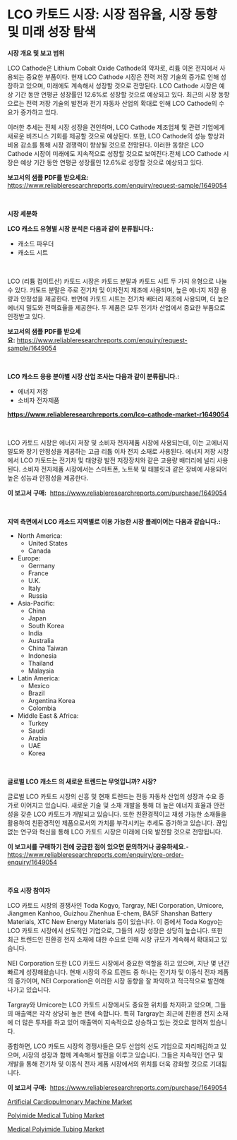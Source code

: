 <p><h1>LCO 카토드 시장: 시장 점유율, 시장 동향 및 미래 성장 탐색</h1></p><p><strong>시장 개요 및 보고 범위</strong></p>
<p><p>LCO Cathode은 Lithium Cobalt Oxide Cathode의 약자로, 리튬 이온 전지에서 사용되는 중요한 부품이다. 현재 LCO Cathode 시장은 전력 저장 기술의 증가로 인해 성장하고 있으며, 미래에도 계속해서 성장할 것으로 전망된다. LCO Cathode 시장은 예상 기간 동안 연평균 성장률인 12.6%로 성장할 것으로 예상되고 있다. 최근의 시장 동향으로는 전력 저장 기술의 발전과 전기 자동차 산업의 확대로 인해 LCO Cathode의 수요가 증가하고 있다.</p><p>이러한 추세는 전체 시장 성장을 견인하며, LCO Cathode 제조업체 및 관련 기업에게 새로운 비즈니스 기회를 제공할 것으로 예상된다. 또한, LCO Cathode의 성능 향상과 비용 감소를 통해 시장 경쟁력이 향상될 것으로 전망된다. 이러한 동향은 LCO Cathode 시장이 미래에도 지속적으로 성장할 것으로 보여진다.전체 LCO Cathode 시장은 예상 기간 동안 연평균 성장률인 12.6%로 성장할 것으로 예상되고 있다.</p></p>
<p><strong>보고서의 샘플 PDF를 받으세요:</strong> <a href="https://www.reliableresearchreports.com/enquiry/request-sample/1649054">https://www.reliableresearchreports.com/enquiry/request-sample/1649054</a></p>
<p>&nbsp;</p>
<p><strong>시장 세분화</strong></p>
<p><strong>LCO 캐소드 유형별 시장 분석은 다음과 같이 분류됩니다.:</strong></p>
<p><ul><li>캐소드 파우더</li><li>캐소드 시트</li></ul></p>
<p>&nbsp;</p>
<p><p>LCO (리튬 컵이트산) 카토드 시장은 카토드 분말과 카토드 시트 두 가지 유형으로 나눌 수 있다. 카토드 분말은 주로 전기차 및 이차전지 제조에 사용되며, 높은 에너지 저장 용량과 안정성을 제공한다. 반면에 카토드 시트는 전기차 배터리 제조에 사용되며, 더 높은 에너지 밀도와 전력효율을 제공한다. 두 제품은 모두 전기차 산업에서 중요한 부품으로 인정받고 있다.</p></p>
<p><strong>보고서의 샘플 PDF를 받으세요:</strong>&nbsp;<a href="https://www.reliableresearchreports.com/enquiry/request-sample/1649054">https://www.reliableresearchreports.com/enquiry/request-sample/1649054</a></p>
<p>&nbsp;</p>
<p><strong> LCO 캐소드 응용 분야별 시장 산업 조사는 다음과 같이 분류됩니다.:</strong></p>
<p><ul><li>에너지 저장</li><li>소비자 전자제품</li></ul></p>
<p><strong><a href="https://www.reliableresearchreports.com/lco-cathode-market-r1649054">https://www.reliableresearchreports.com/lco-cathode-market-r1649054</a></strong></p>
<p>&nbsp;</p>
<p><p>LCO 카토드 시장은 에너지 저장 및 소비자 전자제품 시장에 사용되는데, 이는 고에너지 밀도와 장기 안정성을 제공하는 고급 리튬 이차 전지 소재로 사용된다. 에너지 저장 시장에서 LCO 카토드는 전기차 및 태양광 발전 저장장치와 같은 고용량 배터리에 널리 사용된다. 소비자 전자제품 시장에서는 스마트폰, 노트북 및 태블릿과 같은 장비에 사용되어 높은 성능과 안정성을 제공한다.</p></p>
<p><strong>이 보고서 구매:</strong>&nbsp; <a href="https://www.reliableresearchreports.com/purchase/1649054">https://www.reliableresearchreports.com/purchase/1649054</a></p>
<p>&nbsp;</p>
<p><strong>지역 측면에서 LCO 캐소드 지역별로 이용 가능한 시장 플레이어는 다음과 같습니다.:</strong></p>
<p><ul>
    <li>
        North America:
        <ul>
            <li>United States</li>
            <li>Canada</li>
        </ul>
    </li>
    <li>
        Europe:
        <ul>
            <li>Germany</li>
            <li>France</li>
            <li>U.K.</li>
            <li>Italy</li>
            <li>Russia</li>
        </ul>
    </li>
    <li>
        Asia-Pacific:
        <ul>
            <li>China</li>
            <li>Japan</li>
            <li>South Korea</li>
            <li>India</li>
            <li>Australia</li>
            <li>China Taiwan</li>
            <li>Indonesia</li>
            <li>Thailand</li>
            <li>Malaysia</li>
        </ul>
    </li>
    <li>
        Latin America:
        <ul>
            <li>Mexico</li>
            <li>Brazil</li>
            <li>Argentina Korea</li>
            <li>Colombia</li>
        </ul>
    </li>
    <li>
        Middle East & Africa:
        <ul>
            <li>Turkey</li>
            <li>Saudi</li>
            <li>Arabia</li>
            <li>UAE</li>
            <li>Korea</li>
        </ul>
    </li>
    </ul></p>
<p>&nbsp;</p>
<p><strong>글로벌 LCO 캐소드 의 새로운 트렌드는 무엇입니까? 시장?</strong></p>
<p><p>글로벌 LCO 카토드 시장의 신흥 및 현재 트렌드는 전동 자동차 산업의 성장과 수요 증가로 이어지고 있습니다. 새로운 기술 및 소재 개발을 통해 더 높은 에너지 효율과 안전성을 갖춘 LCO 카토드가 개발되고 있습니다. 또한 친환경적이고 재생 가능한 소재들을 활용하여 친환경적인 제품으로서의 가치를 부각시키는 추세도 증가하고 있습니다. 끊임없는 연구와 혁신을 통해 LCO 카토드 시장은 미래에 더욱 발전할 것으로 전망됩니다.</p></p>
<p><strong>이 보고서를 구매하기 전에 궁금한 점이 있으면 문의하거나 공유하세요.</strong>- <a href="https://www.reliableresearchreports.com/enquiry/pre-order-enquiry/1649054">https://www.reliableresearchreports.com/enquiry/pre-order-enquiry/1649054</a></p>
<p>&nbsp;</p>
<p><strong>주요 시장 참여자</strong></p>
<p><p>LCO 카토드 시장의 경쟁사인 Toda Kogyo, Targray, NEI Corporation, Umicore, Jiangmen Kanhoo, Guizhou Zhenhua E-chem, BASF Shanshan Battery Materials, XTC New Energy Materials 등이 있습니다. 이 중에서 Toda Kogyo는 LCO 카토드 시장에서 선도적인 기업으로, 그들의 시장 성장은 상당히 높습니다. 또한 최근 트렌드인 친환경 전지 소재에 대한 수요로 인해 시장 규모가 계속해서 확대되고 있습니다.</p><p>NEI Corporation 또한 LCO 카토드 시장에서 중요한 역할을 하고 있으며, 지난 몇 년간 빠르게 성장해왔습니다. 현재 시장의 주요 트렌드 중 하나는 전기차 및 이동식 전자 제품의 증가이며, NEI Corporation은 이러한 시장 동향을 잘 파악하고 적극적으로 발전해 나가고 있습니다.</p><p>Targray와 Umicore는 LCO 카토드 시장에서도 중요한 위치를 차지하고 있으며, 그들의 매출액은 각각 상당히 높은 편에 속합니다. 특히 Targray는 최근에 친환경 전지 소재에 더 많은 투자를 하고 있어 매출액이 지속적으로 상승하고 있는 것으로 알려져 있습니다.</p><p>종합하면, LCO 카토드 시장의 경쟁사들은 모두 산업의 선도 기업으로 자리매김하고 있으며, 시장의 성장과 함께 계속해서 발전을 이루고 있습니다. 그들은 지속적인 연구 및 개발을 통해 전기차 및 이동식 전자 제품 시장에서의 위치를 더욱 강화할 것으로 기대됩니다.</p></p>
<p><strong>이 보고서 구매:</strong>&nbsp;&nbsp;<a href="https://www.reliableresearchreports.com/purchase/1649054">https://www.reliableresearchreports.com/purchase/1649054</a></p>
<p><p><a href="https://www.linkedin.com/pulse/artificial-cardiopulmonary-machine-market-analysis-its-cagr-mgbtc?trackingId=KY%2BzUDVIKKULp0MJS81pgg%3D%3D">Artificial Cardiopulmonary Machine Market</a></p><p><a href="https://www.linkedin.com/pulse/analyzing-polyimide-medical-tubing-market-global-industry-yimmc?trackingId=kyGvNmgXL3vTUbs1QyKKXw%3D%3D">Polyimide Medical Tubing Market</a></p><p><a href="https://www.linkedin.com/pulse/analyzing-medical-polyimide-tubing-market-global-industry-uukcc?trackingId=yYEazhvKHY7Jx0TFpIQYuQ%3D%3D">Medical Polyimide Tubing Market</a></p></p>